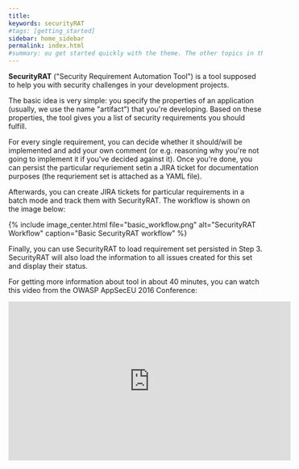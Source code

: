 ```yaml
---
title: 
keywords: securityRAT
#tags: [getting_started]
sidebar: home_sidebar
permalink: index.html
#summary: ou get started quickly with the theme. The other topics in this help provide additional information and detail about working with other aspects of this theme and Jekyll.
---
```

**SecurityRAT** ("Security Requirement Automation Tool") is a tool supposed to help you with security challenges in your development projects.

The basic idea is very simple: you specify the properties of an application (usually, we use the name "artifact") that you're developing. Based on these properties, the tool gives you a list of security requirements you should fulfill. 

For every single requirement, you can decide whether it should/will be implemented and add your own comment (or e.g. reasoning why you're not going to implement it if you've decided against it). Once you're done, you can persist the particular requriement setin a JIRA ticket for documentation purposes (the requriement set is attached as a YAML file). 

Afterwards, you can create JIRA tickets for particular requirements in a batch mode and track them with SecurityRAT. The workflow is shown on the image below:

{% include image_center.html file="basic_workflow.png" alt="SecurityRAT Workflow" caption="Basic SecurityRAT workflow" %}

Finally, you can use SecurityRAT to load requirement set persisted in Step 3. SecurityRAT will also load the information to all issues created for this set and display their status. 

For getting more information about tool in about 40 minutes, you can watch this video from the OWASP AppSecEU 2016 Conference:
<center><iframe width="560" height="315" src="https://www.youtube.com/embed/6N__PgMSfYU" frameborder="0" allowfullscreen></iframe></center>
